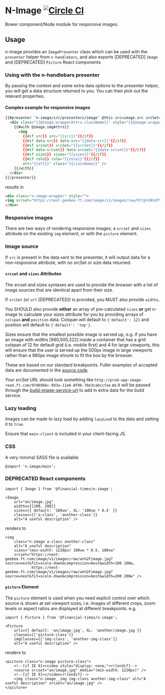 #  N-Image [![Circle CI](https://circleci.com/gh/Financial-Times/n-image.svg?style=svg)](https://circleci.com/gh/Financial-Times/n-image)

Bower component/Node module for responsive images.

## Usage

n-image provides an `ImagePresenter` class which can be used with the `presenter` helper from `n-handlebars`, and also exports [DEPRECATED] `Image` and [DEPRECATED] `Picture` React components


### Using with the n-handlebars presenter

By passing the context and some extra data options to the presenter helper, you will get a data structure returned to you. You can then pick out the relevant properties.

#### Complex example for responsive images
```html
{{#presenter 'n-image/src/presenters/image' @this src=image.src srcSet=image.url placeholder=image.ratio colspan='{ "default": 12, "M": 6, "L": 5.25 }' position='{"default": "left"}' widths="[131, 196, 276]" lazyLoad=true}}
  <div class="{{@image.wrapperAttrs.className}}" style="{{@image.wrapperAttrs.style}}">
    {{#with @image.imgAttrs}}
      <img
        {{#if src}} src="{{src}}"{{/if}}
        {{#if data-src}} data-src="{{data-src}}"{{/if}}
        {{#if srcSet}} srcSet="{{srcSet}}"{{/if}}
        {{#if data-srcset}} data-srcset="{{data-srcset}}"{{/if}}
        {{#if sizes}} sizes="{{sizes}}"{{/if}}
        {{#if role}} role="{{role}}"{{/if}}
        alt="{{alt}}" class="{{className}}" />
    {{/with}}
  </div>
{{/presenter}}
```
results in

```html
<div class="n-image-wrapper" style="">
<img srcset="https://next-geebee.ft.com/image/v1/images/raw/http%3A%2F%2Fprod-upp-image-read.ft.com%2F2f02641e-99ed-11e6-8f9b-70e3cabccfae?source=next&amp;fit=scale-down&amp;compression=best&amp;width=276 276w, https://next-geebee.ft.com/image/v1/images/raw/http%3A%2F%2Fprod-upp-image-read.ft.com%2F2f02641e-99ed-11e6-8f9b-70e3cabccfae?source=next&amp;fit=scale-down&amp;compression=best&amp;width=196 196w, https://next-geebee.ft.com/image/v1/images/raw/http%3A%2F%2Fprod-upp-image-read.ft.com%2F2f02641e-99ed-11e6-8f9b-70e3cabccfae?source=next&amp;fit=scale-down&amp;compression=best&amp;width=131 131w" sizes="(min-width: 1220px) 200px, (min-width: 980px) 158px, (min-width: 740px) 134px, calc(40vw - 16px)" role="presentation" alt="" class="n-image" data-n-image-lazy-load-js="" data-uid="5c380063e3.be7">
</div>
```

### Responsive images

There are two ways of rendering responsive images; a `srcset` and `sizes` attribute on the existing `img` element, or with the `picture` element.

### Image source
If `src` is present in the data sent to the presenter, it will output data for a non-responsive attribute, with no srcSet or size data returned.

#### `srcset` and `sizes` Attributes

The srcset and sizes syntaxes are used to provide the browser with a list of image sources that are identical apart from their size.

If `srcSet` (or `url` [DEPRECATED]) is provided, you MUST also provide `widths`.

You SHOULD also provide **either** an array of pre-calculated `sizes` **or** get n-image to calculate your sizes attribute for you by providing arrays of `colspan` **and** `position` data.  Colspan will default to `{'default': 12}` and position will default to `{'default': 'top'}`.

Sizes ensure that the smallest possible image is served up, e.g. if you have an image with widths [980,500,322] inside a container that has a grid colspan of 12 for default grid (i.e. mobile first) and 4 for large viewports, this will ensure that the user is served up the 500px image in large viewports rather than a 980px image shrunk to fit the box by the browser.

These are based on our standard breakpoints. Fuller examples of accepted data are documented in the [source code](src/presenters/image.js).

Your srcSet URL should look something like `http://prod-upp-image-read.ft.com/97d6966c-993a-11e6-8f9b-70e3cabccfae` as it will be passed through the [build-image-service-url](src/helpers/build-image-service-url.js) to add in extra data for the build service.

### Lazy loading

Images can be made to lazy load by adding `lazyLoad` to the data and setting it to `true`.

Ensure that `main-client` is included in your client-facing JS.

### CSS

A very minimal SASS file is available

```
@import 'n-image/main';
```

### DEPRECATED React components
```
import { Image } from '@financial-times/n-image';

<Image
    url="an/image.jpg"
    widths={[100, 200]}
    sizes={{ default: '100vw', XL: '100vw * 0.5' }}
    classes={['a-class', 'another-class']}
    alt="A useful description" />
```

renders to

```
<img
    class="n-image a-class another-class"
    alt="A useful description"
    sizes="(min-width: 1220px) 100vw * 0.5, 100vw"
    srcset="https://next-geebee.ft.com/image/v1/images/raw/an%2Fimage.jpg?source=next&fit=scale-down&compression=best&width=100 100w,
            https://next-geebee.ft.com/image/v1/images/raw/an%2Fimage.jpg?source=next&fit=scale-down&compression=best&width=200 200w" />
```

#### `picture` Element

The `picture` element is used when you need explicit control over which source is shown at set viewport sizes, i.e. images of different crops, zoom levels or aspect ratios are displayed at different breakpoints. e.g.

```
import { Picture } from '@financial-times/n-image';

<Picture
    urls={{ default: 'an/image.jpg', XL: 'another/image.jpg }}
    classes={['picture-class']}
    imgClasses={['img-class', 'another-img-class']}
    alt="A useful description" />
```

renders to

```
<picture class="n-image picture-class">
    <!--[if IE 9]><video style="display: none;"><![endif]-->
    <source srcset="an/image.jpg" media="(min-width: 1220px)" />
    <!--[if IE 9]></video><![endif]-->
    <img class="n-image__img img-class another-img-class" alt="A useful description" srcset="an/image.jpg" />
</picture>
```
